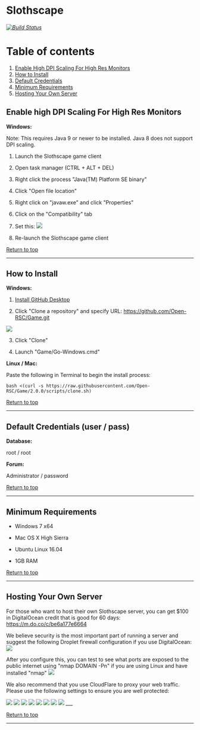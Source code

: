 # Slothscape
###### [![Build Status](https://travis-ci.org/Open-RSC/Game.svg?branch=2.0.0)](https://travis-ci.org/Open-RSC/Game)

# Table of contents <a name="top"></a>
1. [Enable High DPI Scaling For High Res Monitors](#dpi)
2. [How to Install](#install)
3. [Default Credentials](#credentials)
4. [Minimum Requirements](#requirements)
5. [Hosting Your Own Server](#hosting)

## Enable high DPI Scaling For High Res Monitors<a name="dpi"></a>

<b>Windows:</b>

Note: This requires Java 9 or newer to be installed. Java 8 does not support DPI scaling.

1. Launch the Slothscape game client

2. Open task manager (CTRL + ALT + DEL)

3. Right click the process "Java(TM) Platform SE binary"

4. Click "Open file location"

5. Right click on "javaw.exe" and click "Properties"

6. Click on the "Compatibility" tab

7. Set this: <img src="https://i.imgur.com/5gJqSMr.png"/>

8. Re-launch the Slothscape game client

[Return to top](#top)
___

## How to Install<a name="install"></a>

<b>Windows:</b>

1. <a href="https://desktop.githubusercontent.com/releases/1.4.1-4eda7cdc/GitHubDesktopSetup.exe">Install GitHub Desktop</a>

2. Click "Clone a repository" and specify URL: https://github.com/Open-RSC/Game.git
<img src="https://i.imgur.com/ZMXUSr7.png"/>

3. Click "Clone"

4. Launch "Game/Go-Windows.cmd"


<b>Linux / Mac:</b>

Paste the following in Terminal to begin the install process:

```
bash <(curl -s https://raw.githubusercontent.com/Open-RSC/Game/2.0.0/scripts/clone.sh)
```

[Return to top](#top)
___

## Default Credentials (user / pass)<a name="credentials"></a>

<b>Database:</b>

root / root

<b>Forum:</b>

Administrator / password

[Return to top](#top)
___

## Minimum Requirements<a name="requirements"></a>

* Windows 7 x64

* Mac OS X High Sierra

* Ubuntu Linux 16.04

* 1GB RAM

[Return to top](#top)
___

## Hosting Your Own Server<a name="hosting"></a>

For those who want to host their own Slothscape server, you can get $100 in DigitalOcean credit that is good for 60 days: https://m.do.co/c/be6a177e6664

We believe security is the most important part of running a server and suggest the following Droplet firewall configuration if you use DigitalOcean: <img src="https://i.imgur.com/Lpal89h.png"/>

After you configure this, you can test to see what ports are exposed to the public internet using "nmap DOMAIN -Pn" if you are using Linux and have installed "nmap" <img src="https://i.imgur.com/BNMYuGJ.png"/>

We also recommend that you use CloudFlare to proxy your web traffic. Please use the following settings to ensure you are well protected:

<img src="https://i.imgur.com/W3MqU3W.png"/>
<img src="https://i.imgur.com/dIGlpNB.png"/>
<img src="https://i.imgur.com/dxBi00O.png"/>
<img src="https://i.imgur.com/A5MXjgo.png"/>
<img src="https://i.imgur.com/0J5krT9.png"/>
<img src="https://i.imgur.com/7Z5foy0.png"/>
<img src="https://i.imgur.com/YeKseHB.png"/>
<img src="https://i.imgur.com/RkqfwI7.png"/>
___

[Return to top](#top)
___
